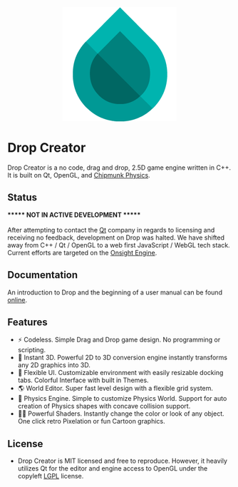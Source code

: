 <div align="center">
<img src="./assets/icon/icon256.png" alt="Drop Creator"/>
</div>

# Drop Creator

Drop Creator is a no code, drag and drop, 2.5D game engine written in C++. It is built on Qt, OpenGL, and [Chipmunk Physics](https://chipmunk-physics.net/).

## Status

<b>***** NOT IN ACTIVE DEVELOPMENT *****</b>
<br><br>
After attempting to contact the [Qt](https://www.qt.io/) company in regards to licensing and receiving no feedback, development on Drop was halted. We have shifted away from C++ / Qt / OpenGL to a web first JavaScript / WebGL tech stack. Current efforts are targeted on the [Onsight Engine](https://github.com/onsightengine).

## Documentation

An introduction to Drop and the beginning of a user manual can be found [online](https://docs.drop.scidian.com/).

## Features
- ⚡ Codeless. Simple Drag and Drop game design. No programming or scripting.
- 👾 Instant 3D. Powerful 2D to 3D conversion engine instantly transforms any 2D graphics into 3D.
- 🧭 Flexible UI. Customizable environment with easily resizable docking tabs. Colorful Interface with built in Themes.
- 🌎 World Editor. Super fast level design with a flexible grid system.
- 🏓 Physics Engine. Simple to customize Physics World. Support for auto creation of Physics shapes with concave collision support.
- 🧞‍♀️ Powerful Shaders. Instantly change the color or look of any object. One click retro Pixelation or fun Cartoon graphics.

## License
- Drop Creator is MIT licensed and free to reproduce. However, it heavily utilizes Qt for the editor and engine access to OpenGL under the copyleft [LGPL](https://en.wikipedia.org/wiki/GNU_Lesser_General_Public_License) license.
